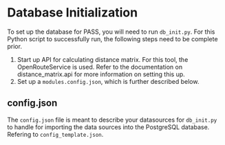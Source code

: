 # Database Initialization

To set up the database for PASS, you will need to run `db_init.py`. For this Python script to successfully run, the following steps need to be complete prior.

1. Start up API for calculating distance matrix. For this tool, the OpenRouteService is used. Refer to the documentation on distance_matrix.api for more information on setting this up.
2. Set up a `modules.config.json`, which is further described below.

## config.json

The `config.json` file is meant to describe your datasources for `db_init.py` to handle for importing the data sources into the PostgreSQL database. Refering to `config_template.json`.

```


```
